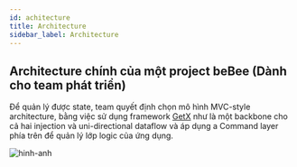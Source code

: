 ```yaml
---
id: achitecture
title: Architecture
sidebar_label: Architecture
---
```


## Architecture chính của một project beBee (Dành cho team phát triển)

Để quản lý được state, team quyết định chọn mô hình MVC-style architecture, bằng việc sử dụng framework <a href="https://github.com/jonataslaw/getx" >GetX</a> như là một backbone cho cả hai injection và uni-directional dataflow và áp dụng a Command layer phía trên để quản lý lớp logic của ứng dụng. 

![hinh-anh](https://i.ibb.co/0hxnCb1/CQA-Programming-architecture-1.png)
